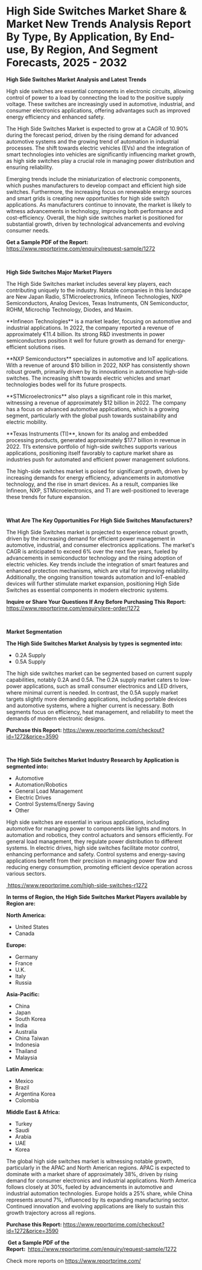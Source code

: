 <p><h1>High Side Switches Market Share & Market New Trends Analysis Report By Type, By Application, By End-use, By Region, And Segment Forecasts, 2025 - 2032</h1></p><p><strong>High Side Switches Market Analysis and Latest Trends</strong></p>
<p><p>High side switches are essential components in electronic circuits, allowing control of power to a load by connecting the load to the positive supply voltage. These switches are increasingly used in automotive, industrial, and consumer electronics applications, offering advantages such as improved energy efficiency and enhanced safety. </p><p>The High Side Switches Market is expected to grow at a CAGR of 10.90% during the forecast period, driven by the rising demand for advanced automotive systems and the growing trend of automation in industrial processes. The shift towards electric vehicles (EVs) and the integration of smart technologies into vehicles are significantly influencing market growth, as high side switches play a crucial role in managing power distribution and ensuring reliability.</p><p>Emerging trends include the miniaturization of electronic components, which pushes manufacturers to develop compact and efficient high side switches. Furthermore, the increasing focus on renewable energy sources and smart grids is creating new opportunities for high side switch applications. As manufacturers continue to innovate, the market is likely to witness advancements in technology, improving both performance and cost-efficiency. Overall, the high side switches market is positioned for substantial growth, driven by technological advancements and evolving consumer needs.</p></p>
<p><strong>Get a Sample PDF of the Report:&nbsp;</strong> <a href="https://www.reportprime.com/enquiry/request-sample/1272?utm_campaign=2196&utm_medium=2&utm_source=Github&utm_content=ia&utm_term=18032025&utm_id=high-side-switches">https://www.reportprime.com/enquiry/request-sample/1272</a></p>
<p>&nbsp;</p>
<p><strong>High Side Switches Major Market Players</strong></p>
<p><p>The High Side Switches market includes several key players, each contributing uniquely to the industry. Notable companies in this landscape are New Japan Radio, STMicroelectronics, Infineon Technologies, NXP Semiconductors, Analog Devices, Texas Instruments, ON Semiconductor, ROHM, Microchip Technology, Diodes, and Maxim.</p><p>**Infineon Technologies** is a market leader, focusing on automotive and industrial applications. In 2022, the company reported a revenue of approximately €11.4 billion. Its strong R&D investments in power semiconductors position it well for future growth as demand for energy-efficient solutions rises.</p><p>**NXP Semiconductors** specializes in automotive and IoT applications. With a revenue of around $10 billion in 2022, NXP has consistently shown robust growth, primarily driven by its innovations in automotive high-side switches. The increasing shift towards electric vehicles and smart technologies bodes well for its future prospects.</p><p>**STMicroelectronics** also plays a significant role in this market, witnessing a revenue of approximately $12 billion in 2022. The company has a focus on advanced automotive applications, which is a growing segment, particularly with the global push towards sustainability and electric mobility.</p><p>**Texas Instruments (TI)**, known for its analog and embedded processing products, generated approximately $17.7 billion in revenue in 2022. TI’s extensive portfolio of high-side switches supports various applications, positioning itself favorably to capture market share as industries push for automated and efficient power management solutions.</p><p>The high-side switches market is poised for significant growth, driven by increasing demands for energy efficiency, advancements in automotive technology, and the rise in smart devices. As a result, companies like Infineon, NXP, STMicroelectronics, and TI are well-positioned to leverage these trends for future expansion.</p></p>
<p>&nbsp;</p>
<p><strong>What Are The Key Opportunities For High Side Switches Manufacturers?</strong></p>
<p><p>The High Side Switches market is projected to experience robust growth, driven by the increasing demand for efficient power management in automotive, industrial, and consumer electronics applications. The market's CAGR is anticipated to exceed 6% over the next five years, fueled by advancements in semiconductor technology and the rising adoption of electric vehicles. Key trends include the integration of smart features and enhanced protection mechanisms, which are vital for improving reliability. Additionally, the ongoing transition towards automation and IoT-enabled devices will further stimulate market expansion, positioning High Side Switches as essential components in modern electronic systems.</p></p>
<p><strong>Inquire or Share Your Questions If Any Before Purchasing This Report:</strong> <a href="https://www.reportprime.com/enquiry/pre-order/1272?utm_campaign=2196&utm_medium=2&utm_source=Github&utm_content=ia&utm_term=18032025&utm_id=high-side-switches">https://www.reportprime.com/enquiry/pre-order/1272</a></p>
<p>&nbsp;</p>
<p><strong>Market Segmentation</strong></p>
<p><strong>The High Side Switches Market Analysis by types is segmented into:</strong></p>
<p><ul><li>0.2A Supply</li><li>0.5A Supply</li></ul></p>
<p><p>The high side switches market can be segmented based on current supply capabilities, notably 0.2A and 0.5A. The 0.2A supply market caters to low-power applications, such as small consumer electronics and LED drivers, where minimal current is needed. In contrast, the 0.5A supply market targets slightly more demanding applications, including portable devices and automotive systems, where a higher current is necessary. Both segments focus on efficiency, heat management, and reliability to meet the demands of modern electronic designs.</p></p>
<p><strong>Purchase this Report:&nbsp;</strong><a href="https://www.reportprime.com/checkout?id=1272&price=3590&utm_campaign=2196&utm_medium=2&utm_source=Github&utm_content=ia&utm_term=18032025&utm_id=high-side-switches">https://www.reportprime.com/checkout?id=1272&price=3590</a></p>
<p>&nbsp;</p>
<p><strong>The High Side Switches Market Industry Research by Application is segmented into:</strong></p>
<p><ul><li>Automotive</li><li>Automation/Robotics</li><li>General Load Management</li><li>Electric Drives</li><li>Control Systems/Energy Saving</li><li>Other</li></ul></p>
<p><p>High side switches are essential in various applications, including automotive for managing power to components like lights and motors. In automation and robotics, they control actuators and sensors efficiently. For general load management, they regulate power distribution to different systems. In electric drives, high side switches facilitate motor control, enhancing performance and safety. Control systems and energy-saving applications benefit from their precision in managing power flow and reducing energy consumption, promoting efficient device operation across various sectors.</p></p>
<p><a href="https://www.reportprime.com/high-side-switches-r1272?utm_campaign=2196&utm_medium=2&utm_source=Github&utm_content=ia&utm_term=18032025&utm_id=high-side-switches">&nbsp;https://www.reportprime.com/high-side-switches-r1272</a></p>
<p><strong>In terms of Region, the High Side Switches Market Players available by Region are:</strong></p>
<p>
    <p> <strong> North America: </strong>
        <ul>
            <li>United States</li>
            <li>Canada</li>
        </ul>
        </p> 
    <p> <strong> Europe: </strong>
        <ul>
            <li>Germany</li>
            <li>France</li>
            <li>U.K.</li>
            <li>Italy</li>
            <li>Russia</li>
        </ul>
        </p> 
    <p> <strong> Asia-Pacific: </strong>
        <ul>
            <li>China</li>
            <li>Japan</li>
            <li>South Korea</li>
            <li>India</li>
            <li>Australia</li>
            <li>China Taiwan</li>
            <li>Indonesia</li>
            <li>Thailand</li>
            <li>Malaysia</li>
        </ul>
        </p> 
    <p> <strong> Latin America: </strong>
        <ul>
            <li>Mexico</li>
            <li>Brazil</li>
            <li>Argentina Korea</li>
            <li>Colombia</li>
        </ul>
        </p> 
    <p> <strong> Middle East & Africa: </strong>
        <ul>
            <li>Turkey</li>
            <li>Saudi</li>
            <li>Arabia</li>
            <li>UAE</li>
            <li>Korea</li>
        </ul>
    </p>
    </p>
<p><p>The global high side switches market is witnessing notable growth, particularly in the APAC and North American regions. APAC is expected to dominate with a market share of approximately 38%, driven by rising demand for consumer electronics and industrial applications. North America follows closely at 30%, fueled by advancements in automotive and industrial automation technologies. Europe holds a 25% share, while China represents around 7%, influenced by its expanding manufacturing sector. Continued innovation and evolving applications are likely to sustain this growth trajectory across all regions.</p></p>
<p><strong>Purchase this Report: </strong><a href="https://www.reportprime.com/checkout?id=1272&price=3590&utm_campaign=2196&utm_medium=2&utm_source=Github&utm_content=ia&utm_term=18032025&utm_id=high-side-switches">https://www.reportprime.com/checkout?id=1272&price=3590</a></p>
<p>&nbsp;<strong>Get a Sample PDF of the Report:&nbsp;&nbsp;</strong><a href="https://www.reportprime.com/enquiry/request-sample/1272?utm_campaign=2196&utm_medium=2&utm_source=Github&utm_content=ia&utm_term=18032025&utm_id=high-side-switches">https://www.reportprime.com/enquiry/request-sample/1272</a></p>
<p><strong></strong></p>
<p>Check more reports on <a href="https://www.reportprime.com/?utm_campaign=2196&utm_medium=2&utm_source=Github&utm_content=ia&utm_term=18032025&utm_id=high-side-switches">https://www.reportprime.com/</a></p>